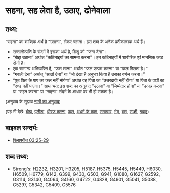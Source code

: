# सहना, सह लेता है, उठाए, ढोनेवाला #

## तथ्य: ##

“सहना” का शाब्दिक अर्थ है "उठाना", लेकर चलना। इस शब्द के अनेक प्रतीकात्मक अर्थ हैं।

* सन्तानोत्पत्ति के संदर्भ में इसका अर्थ है, शिशु को "जन्म देना"।
* “बोझ उठाना” अर्थात "कठिनाइयों का सामना करना"। इन कठिनाइयों में शारीरिक एवं मानसिक कष्ट दोनों हैं। 
* एक सामान्य अभिव्यक्ति है, “फल लाना” अर्थात “फल उत्पन्न करना” या “फल मिलता है।”
* “गवाही देना” अर्थात् “साक्षी देना” या “जो देखा है अनुभव किया है उसका वर्णन करना।”
* “पुत्र पिता के पाप का फल नहीं भोगेगा” अर्थात वह पिता का “उत्तरदायी नहीं होगा” या पिता के पापों का “दण्ड नहीं पाएगा।”
सामान्यत: इस शब्द का अनुवाद “उठाना” या “जिम्मेदार होना” या “उत्पन्न करना” या “सहन करना” या “सहना” संदर्भ के आधार पर भी हो सकता है।

(अनुवाद के सुझाव [नामों का अनुवाद](rc://en/ta/man/translate/translate-names))

(यह भी देखें: [बोझ](../other/burden.md), [एलीशा](../names/elisha.md), [धीरज करना](../other/endure.md), [फल](../other/fruit.md), [अधर्म के काम](../kt/iniquity.md), [समाचार](../other/report.md), [भेड़](../other/sheep.md), [बल](../other/strength.md), [साक्षी](../kt/testimony.md), [गवाह](../kt/witness.md))

## बाइबल सन्दर्भ: ##

* [विलापगीत 03:25-29](rc://en/tn/help/lam/03/25)

## शब्द तथ्य: ##

* Strong's: H2232, H3201, H3205, H5187, H5375, H5445, H5449, H6030, H6509, H6779, G142, G399, G430, G503, G941, G1080, G1627, G2592, G3114, G3140, G4064, G4160, G4722, G4828, G4901, G5041, G5088, G5297, G5342, G5409, G5576
